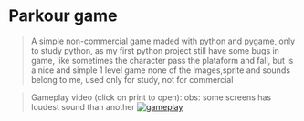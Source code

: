 # Parkour game

> A simple non-commercial game maded with python and pygame, only to study python, as my first python project still have some bugs in game, like sometimes the character pass the plataform and fall, but is a nice and simple 1 level game  none of the images,sprite and sounds belong to me, used only for study, not for commercial

>Gameplay video (click on print to open):  obs: some screens has loudest sound than another
[![gameplay](https://i.imgur.com/I5NVdi1.png)](https://youtu.be/4QZ5n1Rh7PE "gameplay")
